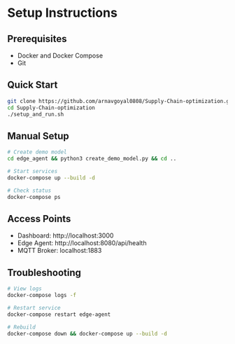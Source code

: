 # Setup Instructions

## Prerequisites

- Docker and Docker Compose
- Git

## Quick Start

```bash
git clone https://github.com/arnavgoyal0808/Supply-Chain-optimization.git
cd Supply-Chain-optimization
./setup_and_run.sh
```

## Manual Setup

```bash
# Create demo model
cd edge_agent && python3 create_demo_model.py && cd ..

# Start services
docker-compose up --build -d

# Check status
docker-compose ps
```

## Access Points

- Dashboard: http://localhost:3000
- Edge Agent: http://localhost:8080/api/health
- MQTT Broker: localhost:1883

## Troubleshooting

```bash
# View logs
docker-compose logs -f

# Restart service
docker-compose restart edge-agent

# Rebuild
docker-compose down && docker-compose up --build -d
```
